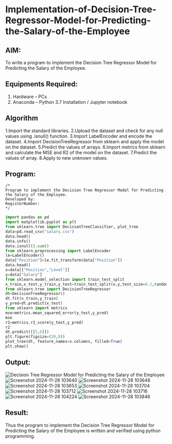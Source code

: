 # Implementation-of-Decision-Tree-Regressor-Model-for-Predicting-the-Salary-of-the-Employee

## AIM:
To write a program to implement the Decision Tree Regressor Model for Predicting the Salary of the Employee.

## Equipments Required:
1. Hardware – PCs
2. Anaconda – Python 3.7 Installation / Jupyter notebook

## Algorithm
1.Import the standard libraries.
2.Upload the dataset and check for any null values using .isnull() function.
3.Import LabelEncoder and encode the dataset.
4.Import DecisionTreeRegressor from sklearn and apply the model on the dataset.
5.Predict the values of arrays.
6.Import metrics from sklearn and calculate the MSE and R2 of the model on the dataset.
7.Predict the values of array.
8.Apply to new unknown values.

## Program:
```
/*
Program to implement the Decision Tree Regressor Model for Predicting the Salary of the Employee.
Developed by: 
RegisterNumber:  
*/
```
```.py
import pandas as pd
import matplotlib.pyplot as plt
from sklearn.tree import DecisionTreeClassifier, plot_tree
data=pd.read_csv("salary.csv")
data.head()
data.info()
data.isnull().sum()
from sklearn.preprocessing import LabelEncoder
le=LabelEncoder()
data["Position"]=le.fit_transform(data["Position"])
data.head()
x=data[["Position","Level"]]
y=data["Salary"]
from sklearn.model_selection import train_test_split
x_train,x_test,y_train,y_test=train_test_split(x,y,test_size=0.2,random_state=2)
from sklearn.tree import DecisionTreeRegressor
dt=DecisionTreeRegressor()
dt.fit(x_train,y_train)
y_pred=dt.predict(x_test)
from sklearn import metrics
mse=metrics.mean_squared_error(y_test,y_pred)
mse
r2=metrics.r2_score(y_test,y_pred)
r2
dt.predict([[5,6]])
plt.figure(figsize=(20,8))
plot_tree(dt, feature_names=x.columns, filled=True)
plt.show() 
```
## Output:
![Decision Tree Regressor Model for Predicting the Salary of the Employee](sam.png)
![Screenshot 2024-11-28 103640](https://github.com/user-attachments/assets/4bb22582-591f-458f-9756-346c0bcd745e)
![Screenshot 2024-11-28 103648](https://github.com/user-attachments/assets/a5a7fafd-43fd-48a8-ad97-3a2c3f86598c)
![Screenshot 2024-11-28 103653](https://github.com/user-attachments/assets/9aa53115-fc64-4068-9e06-1bb1945f4ed7)
![Screenshot 2024-11-28 103704](https://github.com/user-attachments/assets/0d48dc0e-50aa-44d9-a9b1-49cdeec2fe36)
![Screenshot 2024-11-28 103712](https://github.com/user-attachments/assets/789d054f-e2a3-4aef-868a-a23ddd44de02)
![Screenshot 2024-11-28 103716](https://github.com/user-attachments/assets/52d406e0-1da4-44ad-83cb-62eba4a0be0c)
![Screenshot 2024-11-28 104224](https://github.com/user-attachments/assets/30b7448b-63c7-4d68-a40b-d277e7c2af8e)
![Screenshot 2024-11-28 103846](https://github.com/user-attachments/assets/81549c9a-4d3a-41da-ade8-a3f5a4343f7c)


## Result:
Thus the program to implement the Decision Tree Regressor Model for Predicting the Salary of the Employee is written and verified using python programming.
